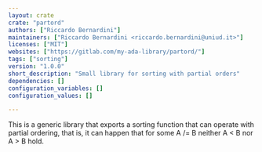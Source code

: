 ```yaml
---
layout: crate
crate: "partord"
authors: ["Riccardo Bernardini"]
maintainers: ["Riccardo Bernardini <riccardo.bernardini@uniud.it>"]
licenses: ["MIT"]
websites: ["https://gitlab.com/my-ada-library/partord/"]
tags: ["sorting"]
version: "1.0.0"
short_description: "Small library for sorting with partial orders"
dependencies: []
configuration_variables: []
configuration_values: []

---
```

This is a generic library that exports a sorting function that can operate with partial ordering, that is, it can happen that for some A /= B neither A < B nor A > B hold.


